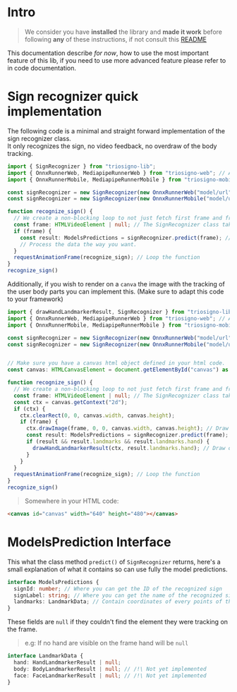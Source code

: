 # Intro
> We consider you have **installed** the library and **made it work** before following **any** of these instructions, if not consult this [README](https://github.com/EIP-TEK89/triosignolib/tree/main)

This documentation describe *for now*, how to use the most important feature of this lib, if you need to use more advanced feature please refer to in code documentation.

# Sign recognizer quick implementation
The following code is a minimal and straight forward implementation of the sign recognizer class.<br/>
It only recognizes the sign, no video feedback, no overdraw of the body tracking.
```ts
import { SignRecognizer } from "triosigno-lib";
import { OnnxRunnerWeb, MediapipeRunnerWeb } from "triosigno-web"; // Add this line ONLY if you use the lib for a web app
import { OnnxRunnerMobile, MediapipeRunnerMobile } from "triosigno-mobile"; // Add this line ONLY if you use the lib for a mobile app

const signRecognizer = new SignRecognizer(new OnnxRunnerWeb("model/url"), MediapipeRunnerWeb()); // Add this line ONLY if you use the lib for a web app
const signRecognizer = new SignRecognizer(new OnnxRunnerMobile("model/url"), MediapipeRunnerMobile()); // Add this line ONLY if you use the lib for a mobile app

function recognize_sign() {
  // We create a non-blocking loop to not just fetch first frame and freeze.
  const frame: HTMLVideoElement | null; // The SignRecognizer class takes a video stream and attempt to recognize a sign on it.
  if (frame) {
    const result: ModelsPredictions = signRecognizer.predict(frame); // Process the image and find the sign on it, if any.
    // Process the data the way you want.
  }
  requestAnimationFrame(recognize_sign); // Loop the function
}
recognize_sign()
```

Additionally, if you wish to render on a `canva` the image with the tracking of the user body parts you can implement this. (Make sure to adapt this code to your framework)
```ts
import { drawHandLandmarkerResult, SignRecognizer } from "triosigno-lib";
import { OnnxRunnerWeb, MediapipeRunnerWeb } from "triosigno-web"; // Add this line ONLY if you use the lib for a web app
import { OnnxRunnerMobile, MediapipeRunnerMobile } from "triosigno-mobile"; // Add this line ONLY if you use the lib for a mobile app

const signRecognizer = new SignRecognizer(new OnnxRunnerWeb("model/url"), MediapipeRunnerWeb()); // Add this line ONLY if you use the lib for a web app
const signRecognizer = new SignRecognizer(new OnnxRunnerMobile("model/url"), MediapipeRunnerMobile()); // Add this line ONLY if you use the lib for a mobile app


// Make sure you have a canvas html object defined in your html code.
const canvas: HTMLCanvasElement = document.getElementById("canvas") as HTMLCanvasElement

function recognize_sign() {
  // We create a non-blocking loop to not just fetch first frame and freeze.
  const frame: HTMLVideoElement | null; // The SignRecognizer class takes a video stream and attempt to recognize a sign on it.
  const ctx = canvas.getContext("2d");
  if (ctx) {
    ctx.clearRect(0, 0, canvas.width, canvas.height);
    if (frame) {
      ctx.drawImage(frame, 0, 0, canvas.width, canvas.height); // Draw you video stream input on the canva.
      const result: ModelsPredictions = signRecognizer.predict(frame); // Process the image and find the sign on it, if any.
      if (result && result.landmarks && result.landmarks.hand) {
        drawHandLandmarkerResult(ctx, result.landmarks.hand); // Draw on the canvas the tracking of the hands
      }
    }
  }
  requestAnimationFrame(recognize_sign); // Loop the function
}
recognize_sign()
```
> Somewhere in your HTML code:
```html
<canvas id="canvas" width="640" height="480"></canvas>
```

# ModelsPrediction Interface
This what the class method `predict()` of `SignRecognizer` returns, here's a small explanation of what it contains so can use fully the model predictions.
```ts
interface ModelsPredictions {
  signId: number; // Where you can get the ID of the recognized sign
  signLabel: string; // Where you can get the name of the recognized sign
  landmarks: LandmarkData; // Contain coordinates of every points of the hands/body/face found on the screen
}
```
These fields are `null` if they couldn't find the element they were tracking on the frame.<br/>
> e.g: If no hand are visible on the frame hand will be `null`
```ts
interface LandmarkData {
  hand: HandLandmarkerResult | null;
  body: BodyLandmarkerResult | null; // /!\ Not yet implemented
  face: FaceLandmarkerResult | null; // /!\ Not yet implemented
}
```
